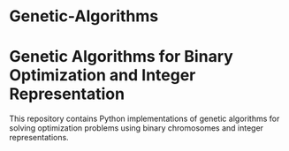 # Genetic-Algorithms
# Genetic Algorithms for Binary Optimization and Integer Representation

This repository contains Python implementations of genetic algorithms for solving optimization problems using binary chromosomes and integer representations.
